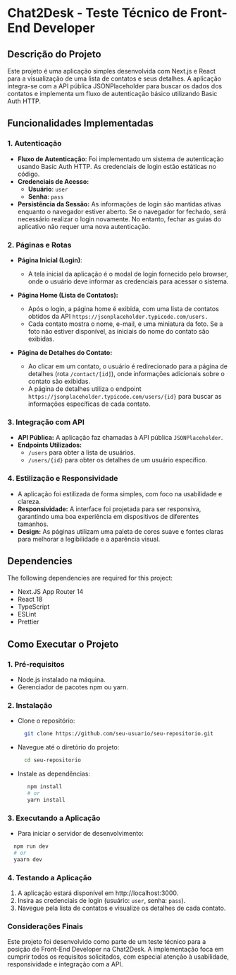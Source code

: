 # Chat2Desk - Teste Técnico de Front-End Developer

## Descrição do Projeto

Este projeto é uma aplicação simples desenvolvida com Next.js e React para a visualização de uma lista de contatos e seus detalhes. A aplicação integra-se com a API pública JSONPlaceholder para buscar os dados dos contatos e implementa um fluxo de autenticação básico utilizando Basic Auth HTTP.

## Funcionalidades Implementadas

### 1. Autenticação

- **Fluxo de Autenticação**: Foi implementado um sistema de autenticação usando Basic Auth HTTP. As credenciais de login estão estáticas no código.
- **Credenciais de Acesso:**
  - **Usuário**: `user`
  - **Senha**: `pass`
- **Persistência da Sessão:** As informações de login são mantidas ativas enquanto o navegador estiver aberto. Se o navegador for fechado, será necessário realizar o login novamente. No entanto, fechar as guias do aplicativo não requer uma nova autenticação.

### 2. Páginas e Rotas

- **Página Inicial (Login)**:

  - A tela inicial da aplicação é o modal de login fornecido pelo browser, onde o usuário deve informar as credenciais para acessar o sistema.

- **Página Home (Lista de Contatos):**

  - Após o login, a página home é exibida, com uma lista de contatos obtidos da API `https://jsonplaceholder.typicode.com/users.`
  - Cada contato mostra o nome, e-mail, e uma miniatura da foto. Se a foto não estiver disponível, as iniciais do nome do contato são exibidas.

- **Página de Detalhes do Contato:**
  - Ao clicar em um contato, o usuário é redirecionado para a página de detalhes (rota `/contact/[id]`), onde informações adicionais sobre o contato são exibidas.
  - A página de detalhes utiliza o endpoint `https://jsonplaceholder.typicode.com/users/{id}` para buscar as informações específicas de cada contato.

### 3. Integração com API

- **API Pública:** A aplicação faz chamadas à API pública `JSONPlaceholder`.
- **Endpoints Utilizados:**
  - `/users` para obter a lista de usuários.
  - `/users/{id}` para obter os detalhes de um usuário específico.

### 4. Estilização e Responsividade

- A aplicação foi estilizada de forma simples, com foco na usabilidade e clareza.
- **Responsividade:** A interface foi projetada para ser responsiva, garantindo uma boa experiência em dispositivos de diferentes tamanhos.
- **Design:** As páginas utilizam uma paleta de cores suave e fontes claras para melhorar a legibilidade e a aparência visual.

## Dependencies

The following dependencies are required for this project:

- Next.JS App Router 14
- React 18
- TypeScript
- ESLint
- Prettier

## Como Executar o Projeto

### 1. Pré-requisitos

- Node.js instalado na máquina.
- Gerenciador de pacotes npm ou yarn.

### 2. Instalação

- Clone o repositório:

  ```bash
    git clone https://github.com/seu-usuario/seu-repositorio.git
  ```

- Navegue até o diretório do projeto:

  ```bash
    cd seu-repositorio
  ```

- Instale as dependências:

  ```bash
     npm install
     # or
     yarn install
  ```

### 3. Executando a Aplicação

- Para iniciar o servidor de desenvolvimento:

```bash
  npm run dev
  # or
  yaarn dev
```

### 4. Testando a Aplicação

1. A aplicação estará disponível em http://localhost:3000.
2. Insira as credenciais de login (usuário: `user`, senha: `pass`).
3. Navegue pela lista de contatos e visualize os detalhes de cada contato.

### Considerações Finais

Este projeto foi desenvolvido como parte de um teste técnico para a posição de Front-End Developer na Chat2Desk. A implementação foca em cumprir todos os requisitos solicitados, com especial atenção à usabilidade, responsividade e integração com a API.
